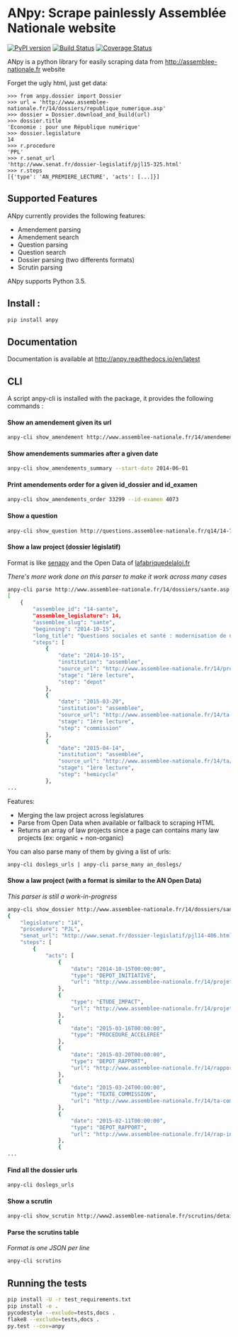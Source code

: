 # ANpy: Scrape painlessly Assemblée Nationale website
[![PyPI version](https://badge.fury.io/py/anpy.svg)](https://badge.fury.io/py/anpy)
[![Build Status](https://travis-ci.org/regardscitoyens/anpy.svg)](https://travis-ci.org/regardscitoyens/anpy)
[![Coverage Status](https://coveralls.io/repos/github/regardscitoyens/anpy/badge.svg?branch=master)](https://coveralls.io/github/regardscitoyens/anpy?branch=master)

ANpy is a python library for easily scraping data from http://assemblee-nationale.fr website

Forget the ugly html, just get data:

    >>> from anpy.dossier import Dossier
    >>> url = 'http://www.assemblee-nationale.fr/14/dossiers/republique_numerique.asp'
    >>> dossier = Dossier.download_and_build(url)
    >>> dossier.title
    'Economie : pour une République numérique'
    >>> dossier.legislature
    14
    >>> r.procedure
    'PPL'
    >>> r.senat_url
    'http://www.senat.fr/dossier-legislatif/pjl15-325.html'
    >>> r.steps
    [{'type': 'AN_PREMIERE_LECTURE', 'acts': [...]}]


## Supported Features

ANpy currently provides the following features:

- Amendement parsing
- Amendement search
- Question parsing
- Question search
- Dossier parsing (two differents formats)
- Scrutin parsing

ANpy supports Python 3.5.

## Install :
```bash
pip install anpy
```

## Documentation

Documentation is available at http://anpy.readthedocs.io/en/latest


## CLI
A script anpy-cli is installed with the package, it provides the following commands :

#### Show an amendement given its url
```bash
anpy-cli show_amendement http://www.assemblee-nationale.fr/14/amendements/1847/CION-DVP/CD266.asp
```

#### Show amendements summaries after a given date
```bash
anpy-cli show_amendements_summary --start-date 2014-06-01
```

#### Print amendements order for a given id_dossier and id_examen
```bash
anpy-cli show_amendements_order 33299 --id-examen 4073
```

#### Show a question
```bash
anpy-cli show_question http://questions.assemblee-nationale.fr/q14/14-73499QE.htm
```

#### Show a law project (dossier législatif)

Format is like [senapy](https://github.com/regardscitoyens/senapy) and the Open Data of [lafabriquedelaloi.fr](https://www.lafabriquedelaloi.fr)

*There's more work done on this parser to make it work across many cases*

```bash
anpy-cli parse http://www.assemblee-nationale.fr/14/dossiers/sante.asp
[
    {
        "assemblee_id": "14-sante",
        "assemblee_legislature": 14,
        "assemblee_slug": "sante",
        "beginning": "2014-10-15",
        "long_title": "Questions sociales et santé : modernisation de notre système de santé",
        "steps": [
            {
                "date": "2014-10-15",
                "institution": "assemblee",
                "source_url": "http://www.assemblee-nationale.fr/14/projets/pl2302.asp",
                "stage": "1ère lecture",
                "step": "depot"
            },
            {
                "date": "2015-03-20",
                "institution": "assemblee",
                "source_url": "http://www.assemblee-nationale.fr/14/ta-commission/r2673-a0.asp",
                "stage": "1ère lecture",
                "step": "commission"
            },
            {
                "date": "2015-04-14",
                "institution": "assemblee",
                "source_url": "http://www.assemblee-nationale.fr/14/ta/ta0505.asp",
                "stage": "1ère lecture",
                "step": "hemicycle"
            },
...
```

Features:
- Merging the law project across legislatures
- Parse from Open Data when available or fallback to scraping HTML
- Returns an array of law projects since a page can contains many law projects (ex: organic + non-organic)


You can also parse many of them by giving a list of urls:

```bash
anpy-cli doslegs_urls | anpy-cli parse_many an_doslegs/
```

#### Show a law project (with a format is similar to the AN Open Data)

*This parser is still a work-in-progress*

```bash
anpy-cli show_dossier http://www.assemblee-nationale.fr/14/dossiers/sante.asp
{
    "legislature": "14",
    "procedure": "PJL",
    "senat_url": "http://www.senat.fr/dossier-legislatif/pjl14-406.html",
    "steps": [
        {
            "acts": [
                {
                    "date": "2014-10-15T00:00:00",
                    "type": "DEPOT_INITIATIVE",
                    "url": "http://www.assemblee-nationale.fr/14/projets/pl2302.asp"
                },
                {
                    "type": "ETUDE_IMPACT",
                    "url": "http://www.assemblee-nationale.fr/14/projets/pl2302-ei.asp"
                },
                {
                    "date": "2015-03-16T00:00:00",
                    "type": "PROCEDURE_ACCELEREE"
                },
                {
                    "date": "2015-03-20T00:00:00",
                    "type": "DEPOT_RAPPORT",
                    "url": "http://www.assemblee-nationale.fr/14/rapports/r2673.asp"
                },
                {
                    "date": "2015-03-24T00:00:00",
                    "type": "TEXTE_COMMISSION",
                    "url": "http://www.assemblee-nationale.fr/14/ta-commission/r2673-a0.asp"
                },
                {
                    "date": "2015-02-11T00:00:00",
                    "type": "DEPOT_RAPPORT",
                    "url": "http://www.assemblee-nationale.fr/14/rap-info/i2581.asp"
                },
                {
...
```


#### Find all the dossier urls
```bash
anpy-cli doslegs_urls
```

#### Show a scrutin
```bash
anpy-cli show_scrutin http://www2.assemblee-nationale.fr/scrutins/detail/(legislature)/14/(num)/1212
```

#### Parse the scrutins table

*Format is one JSON per line*

```bash
anpy-cli scrutins
```


## Running the tests

```bash
pip install -U -r test_requirements.txt
pip install -e .
pycodestyle --exclude=tests,docs .
flake8 --exclude=tests,docs .
py.test --cov=anpy
```
